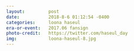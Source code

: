 ```yaml
---
layout:         post
date:           2018-8-6 01:12:54 -0400
categories:     loona haseul
era-or-event:   2017.06 fansign
photo-credit:   https://twitter.com/haseul_day
img:            loona-haseul-8.jpg
---
```


